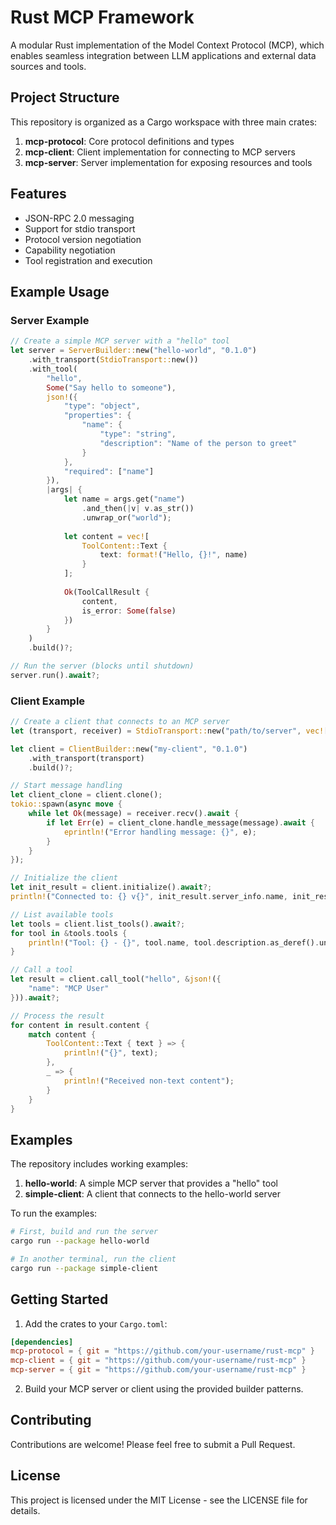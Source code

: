 # Rust MCP Framework

A modular Rust implementation of the Model Context Protocol (MCP), which enables seamless integration between LLM applications and external data sources and tools.

## Project Structure

This repository is organized as a Cargo workspace with three main crates:

1. **mcp-protocol**: Core protocol definitions and types
2. **mcp-client**: Client implementation for connecting to MCP servers
3. **mcp-server**: Server implementation for exposing resources and tools

## Features

- JSON-RPC 2.0 messaging
- Support for stdio transport
- Protocol version negotiation
- Capability negotiation
- Tool registration and execution

## Example Usage

### Server Example

```rust
// Create a simple MCP server with a "hello" tool
let server = ServerBuilder::new("hello-world", "0.1.0")
    .with_transport(StdioTransport::new())
    .with_tool(
        "hello",
        Some("Say hello to someone"),
        json!({
            "type": "object",
            "properties": {
                "name": {
                    "type": "string",
                    "description": "Name of the person to greet"
                }
            },
            "required": ["name"]
        }),
        |args| {
            let name = args.get("name")
                .and_then(|v| v.as_str())
                .unwrap_or("world");
            
            let content = vec![
                ToolContent::Text {
                    text: format!("Hello, {}!", name)
                }
            ];
            
            Ok(ToolCallResult {
                content,
                is_error: Some(false)
            })
        }
    )
    .build()?;

// Run the server (blocks until shutdown)
server.run().await?;
```

### Client Example

```rust
// Create a client that connects to an MCP server
let (transport, receiver) = StdioTransport::new("path/to/server", vec![]);

let client = ClientBuilder::new("my-client", "0.1.0")
    .with_transport(transport)
    .build()?;

// Start message handling
let client_clone = client.clone();
tokio::spawn(async move {
    while let Ok(message) = receiver.recv().await {
        if let Err(e) = client_clone.handle_message(message).await {
            eprintln!("Error handling message: {}", e);
        }
    }
});

// Initialize the client
let init_result = client.initialize().await?;
println!("Connected to: {} v{}", init_result.server_info.name, init_result.server_info.version);

// List available tools
let tools = client.list_tools().await?;
for tool in &tools.tools {
    println!("Tool: {} - {}", tool.name, tool.description.as_deref().unwrap_or(""));
}

// Call a tool
let result = client.call_tool("hello", &json!({
    "name": "MCP User"
})).await?;

// Process the result
for content in result.content {
    match content {
        ToolContent::Text { text } => {
            println!("{}", text);
        },
        _ => {
            println!("Received non-text content");
        }
    }
}
```

## Examples

The repository includes working examples:

1. **hello-world**: A simple MCP server that provides a "hello" tool
2. **simple-client**: A client that connects to the hello-world server

To run the examples:

```bash
# First, build and run the server
cargo run --package hello-world

# In another terminal, run the client
cargo run --package simple-client
```

## Getting Started

1. Add the crates to your `Cargo.toml`:

```toml
[dependencies]
mcp-protocol = { git = "https://github.com/your-username/rust-mcp" }
mcp-client = { git = "https://github.com/your-username/rust-mcp" }
mcp-server = { git = "https://github.com/your-username/rust-mcp" }
```

2. Build your MCP server or client using the provided builder patterns.

## Contributing

Contributions are welcome! Please feel free to submit a Pull Request.

## License

This project is licensed under the MIT License - see the LICENSE file for details.
